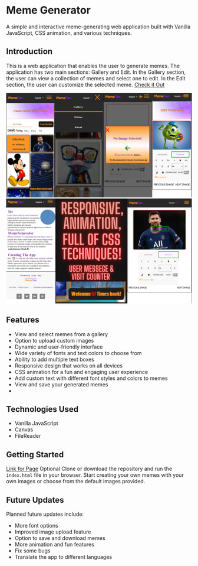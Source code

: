 # Meme Generator

A simple and interactive meme-generating web application built with Vanilla JavaScript, CSS animation, and various techniques.
 ## Introduction
 This is a web application that enables the user to generate memes. The application has two main sections: Gallery and Edit. In the Gallery section, the user can view a collection of memes and select one to edit. In the Edit section, the user can customize the selected meme.
[Check it Out](https://ozzaken.github.io/meme-generator/)

<img src="assets/img/readme/1.png" alt="App Introduction">
<img src="assets/img/readme/2.png" alt="App Introduction">

## Features

- View and select memes from a gallery
- Option to upload custom images
- Dynamic and user-friendly interface
- Wide variety of fonts and text colors to choose from
- Ability to add multiple text boxes
- Responsive design that works on all devices
- CSS animation for a fun and engaging user experience
- Add custom text with different font styles and colors to memes
- View and save your generated memes
- 
## Technologies Used

- Vanilla JavaScript
- Canvas 
- FileReader 

## Getting Started

[Link for Page](https://ozzaken.github.io/meme-generator/)
Optional Clone or download the repository and run the `index.html` file in your browser. Start creating your own memes with your own images or choose from the default images provided.

## Future Updates

Planned future updates include:

- More font options
- Improved image upload feature
- Option to save and download memes
- More animation and fun features
- Fix some bugs
- Translate the app to different languages